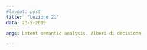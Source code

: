 ```yaml
---
#layout: post
title:  "Lezione 21"
data: 23-5-2019

args: Latent semantic analysis. Alberi di decisione

---
```


